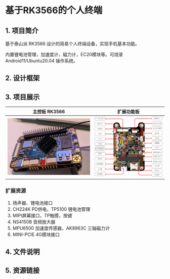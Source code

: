 # 基于RK3566的个人终端

## 1. 项目简介

基于泰山派 RK3566 设计的简易个人终端设备，实现手机基本功能。

内置锂电池管理，加速度计，磁力计，EC20模块等。可烧录Android11/Ubuntu20.04 操作系统。

## 2. 设计框架



## 3. 项目展示

| 主控板 RK3566                                              | 扩展功能板                                                   |
| ---------------------------------------------------------- | ------------------------------------------------------------ |
| <img src="README.assets/tspi-pic.jpg" style="zoom:50%;" /> | <img src="README.assets/exp-board.png" style="zoom: 33%;" /> |

### 扩展资源

1. 扬声器、锂电池接口
2. CH224K PD供电，TP5100 锂电池管理
3. MIPI屏幕接口，TP触摸，按键
4. NS4150B 音频放大器
5. MPU6500 加速度传感器，AK8963C 三轴磁力计
6. MINI-PCIE 4G模块接口





## 4. 文件说明



## 5. 资源链接

